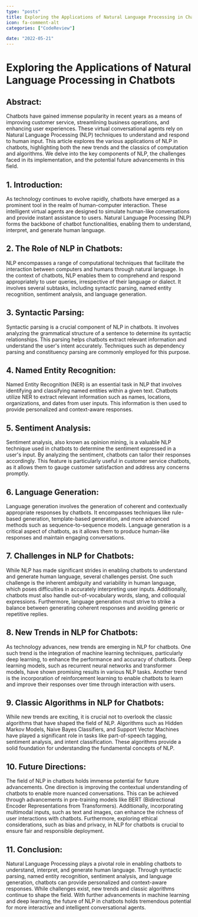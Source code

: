 ```yaml
---
type: "posts"
title: Exploring the Applications of Natural Language Processing in Chatbots
icon: fa-comment-alt
categories: ["CodeReview"]

date: "2022-05-21"
---
```




# Exploring the Applications of Natural Language Processing in Chatbots

## Abstract:
Chatbots have gained immense popularity in recent years as a means of improving customer service, streamlining business operations, and enhancing user experiences. These virtual conversational agents rely on Natural Language Processing (NLP) techniques to understand and respond to human input. This article explores the various applications of NLP in chatbots, highlighting both the new trends and the classics of computation and algorithms. We delve into the key components of NLP, the challenges faced in its implementation, and the potential future advancements in this field.

## 1. Introduction:
As technology continues to evolve rapidly, chatbots have emerged as a prominent tool in the realm of human-computer interaction. These intelligent virtual agents are designed to simulate human-like conversations and provide instant assistance to users. Natural Language Processing (NLP) forms the backbone of chatbot functionalities, enabling them to understand, interpret, and generate human language.

## 2. The Role of NLP in Chatbots:
NLP encompasses a range of computational techniques that facilitate the interaction between computers and humans through natural language. In the context of chatbots, NLP enables them to comprehend and respond appropriately to user queries, irrespective of their language or dialect. It involves several subtasks, including syntactic parsing, named entity recognition, sentiment analysis, and language generation.

## 3. Syntactic Parsing:
Syntactic parsing is a crucial component of NLP in chatbots. It involves analyzing the grammatical structure of a sentence to determine its syntactic relationships. This parsing helps chatbots extract relevant information and understand the user's intent accurately. Techniques such as dependency parsing and constituency parsing are commonly employed for this purpose.

## 4. Named Entity Recognition:
Named Entity Recognition (NER) is an essential task in NLP that involves identifying and classifying named entities within a given text. Chatbots utilize NER to extract relevant information such as names, locations, organizations, and dates from user inputs. This information is then used to provide personalized and context-aware responses.

## 5. Sentiment Analysis:
Sentiment analysis, also known as opinion mining, is a valuable NLP technique used in chatbots to determine the sentiment expressed in a user's input. By analyzing the sentiment, chatbots can tailor their responses accordingly. This feature is particularly useful in customer service chatbots, as it allows them to gauge customer satisfaction and address any concerns promptly.

## 6. Language Generation:
Language generation involves the generation of coherent and contextually appropriate responses by chatbots. It encompasses techniques like rule-based generation, template-based generation, and more advanced methods such as sequence-to-sequence models. Language generation is a critical aspect of chatbots, as it allows them to produce human-like responses and maintain engaging conversations.

## 7. Challenges in NLP for Chatbots:
While NLP has made significant strides in enabling chatbots to understand and generate human language, several challenges persist. One such challenge is the inherent ambiguity and variability in human language, which poses difficulties in accurately interpreting user inputs. Additionally, chatbots must also handle out-of-vocabulary words, slang, and colloquial expressions. Furthermore, language generation must strive to strike a balance between generating coherent responses and avoiding generic or repetitive replies.

## 8. New Trends in NLP for Chatbots:
As technology advances, new trends are emerging in NLP for chatbots. One such trend is the integration of machine learning techniques, particularly deep learning, to enhance the performance and accuracy of chatbots. Deep learning models, such as recurrent neural networks and transformer models, have shown promising results in various NLP tasks. Another trend is the incorporation of reinforcement learning to enable chatbots to learn and improve their responses over time through interaction with users.

## 9. Classic Algorithms in NLP for Chatbots:
While new trends are exciting, it is crucial not to overlook the classic algorithms that have shaped the field of NLP. Algorithms such as Hidden Markov Models, Naive Bayes Classifiers, and Support Vector Machines have played a significant role in tasks like part-of-speech tagging, sentiment analysis, and intent classification. These algorithms provide a solid foundation for understanding the fundamental concepts of NLP.

## 10. Future Directions:
The field of NLP in chatbots holds immense potential for future advancements. One direction is improving the contextual understanding of chatbots to enable more nuanced conversations. This can be achieved through advancements in pre-training models like BERT (Bidirectional Encoder Representations from Transformers). Additionally, incorporating multimodal inputs, such as text and images, can enhance the richness of user interactions with chatbots. Furthermore, exploring ethical considerations, such as bias and privacy, in NLP for chatbots is crucial to ensure fair and responsible deployment.

## 11. Conclusion:
Natural Language Processing plays a pivotal role in enabling chatbots to understand, interpret, and generate human language. Through syntactic parsing, named entity recognition, sentiment analysis, and language generation, chatbots can provide personalized and context-aware responses. While challenges exist, new trends and classic algorithms continue to shape the field. With further advancements in machine learning and deep learning, the future of NLP in chatbots holds tremendous potential for more interactive and intelligent conversational agents.